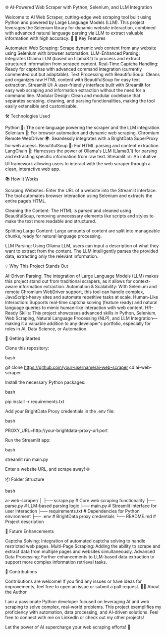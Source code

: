 🌐 AI-Powered Web Scraper with Python, Selenium, and LLM Integration

Welcome to AI Web Scraper, cutting-edge web scraping tool built using Python and powered by Large Language Models (LLM). This project leverages the Selenium library for dynamic website interaction, combined with advanced natural language parsing via LLM to extract valuable information with high accuracy. 🚀 🚀 Key Features

Automated Web Scraping: Scrape dynamic web content from any website using Selenium with browser automation.
LLM-Enhanced Parsing: Integrates Ollama LLM (based on Llama3.1) to process and extract structured information from scraped content.
Real-Time Captcha Handling: Ready for captchas with advanced command integration (currently commented out but adaptable).
Text Processing with BeautifulSoup: Cleans and organizes raw HTML content with BeautifulSoup for easy text extraction.
Streamlit UI: A user-friendly interface built with Streamlit for easy web scraping and information extraction without the need for a command line.
Modular Design: Clean and modular codebase that separates scraping, cleaning, and parsing functionalities, making the tool easily extensible and customizable.

🛠️ Technologies Used

Python 🐍: The core language powering the scraper and the LLM integration.
Selenium 🔗: For browser automation and dynamic web scraping.
Chromium Remote WebDriver 🌍: Seamlessly integrates with a BrightData SuperProxy for web access.
BeautifulSoup 🍲: For HTML parsing and content extraction.
LangChain 🧠: Harnesses the power of Ollama's LLM (Llama3.1) for parsing and extracting specific information from raw text.
Streamlit 📊: An intuitive UI framework allowing users to interact with the web scraper through a clean, interactive web app.

📚 How It Works

Scraping Websites: Enter the URL of a website into the Streamlit interface. The tool automates browser interaction using Selenium and extracts the entire page’s HTML.

Cleaning the Content: The HTML is parsed and cleaned using BeautifulSoup, removing unnecessary elements like scripts and styles to make the text more readable and structured.

Splitting Large Content: Large amounts of content are split into manageable chunks, ready for natural language processing.

LLM Parsing: Using Ollama LLM, users can input a description of what they want to extract from the content. The LLM intelligently parses the provided data, extracting only the relevant information.

💡 Why This Project Stands Out

AI-Driven Parsing: The integration of Large Language Models (LLM) makes this project stand out from traditional scrapers, as it allows for context-aware information extraction.
Automation & Scalability: With Selenium and remote Chromium WebDriver support, this tool can handle complex, JavaScript-heavy sites and automate repetitive tasks at scale.
Human-Like Interaction: Supports real-time captcha solving (feature ready) and natural language queries to mimic human-like interaction with web content.
HR-Ready Skills: This project showcases advanced skills in Python, Selenium, Web Scraping, Natural Language Processing (NLP), and LLM Integration—making it a valuable addition to any developer's portfolio, especially for roles in AI, Data Science, or Automation.

🚀 Getting Started

Clone this repository:

bash

git clone https://github.com/your-username/ai-web-scraper cd ai-web-scraper

Install the necessary Python packages:

bash

pip install -r requirements.txt

Add your BrightData Proxy credentials in the .env file:

bash

PROXY_URL=http://your-brightdata-proxy-url:port

Run the Streamlit app:

bash

streamlit run main.py

Enter a website URL, and scrape away! 🌐

📦 Folder Structure

bash

ai-web-scraper/ │ ├── scrape.py # Core web scraping functionality ├── parse.py # LLM-based parsing logic ├── main.py # Streamlit interface for user interaction ├── requirements.txt # Dependencies for Python environment ├── .env # BrightData proxy credentials └── README.md # Project description

🌟 Future Enhancements

Captcha Solving: Integration of automated captcha solving to handle restricted web pages.
Multi-Page Scraping: Adding the ability to scrape and extract data from multiple pages and websites simultaneously.
Advanced Data Processing: Further enhancements to LLM-based data extraction to support more complex information retrieval tasks.

🤝 Contributions

Contributions are welcome! If you find any issues or have ideas for improvements, feel free to open an issue or submit a pull request. 🧑‍💻 About the Author

I am a passionate Python developer focused on leveraging AI and web scraping to solve complex, real-world problems. This project exemplifies my proficiency with automation, data processing, and AI-driven solutions. Feel free to connect with me on LinkedIn or check out my other projects!

Let the power of AI supercharge your web scraping efforts! 🌟
